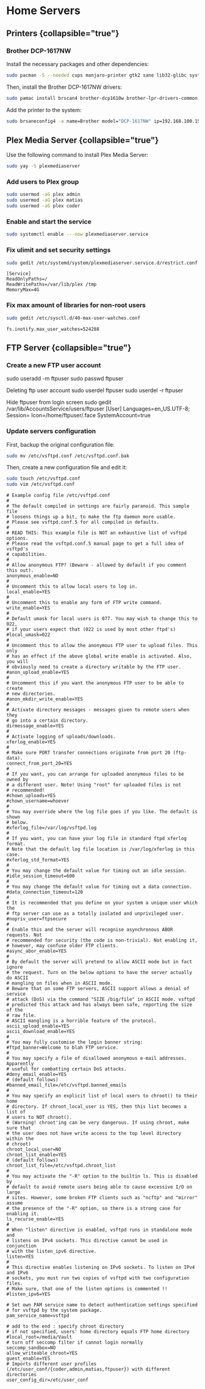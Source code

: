 # Home Servers

## Printers {collapsible="true"}

### Brother DCP-1617NW

Install the necessary packages and other dependencies:

```Bash
sudo pacman -S --needed cups manjaro-printer gtk2 sane lib32-glibc system-config-printer
```

Then, install the Brother DCP-1617NW drivers:

```Bash
sudo pamac install brscan4 brother-dcp1610w brother-lpr-drivers-common
```

Add the printer to the system:

```Bash
sudo brsaneconfig4 -a name=Brother model="DCP-1617NW" ip=192.168.100.150
```

## Plex Media Server {collapsible="true"}

Use the following command to install Plex Media Server:

```Bash
sudo yay -S plexmediaserver
```

### Add users to Plex group

```Bash
sudo usermod -aG plex admin
sudo usermod -aG plex matias
sudo usermod -aG plex coder
```

### Enable and start the service

```Bash
sudo systemctl enable ---now plexmediaserver.service
```

### Fix ulimit and set security settings

```Bash
sudo gedit /etc/systemd/system/plexmediaserver.service.d/restrict.conf
```

```Generic
[Service]
ReadOnlyPaths=/
ReadWritePaths=/var/lib/plex /tmp
MemoryMax=4G
```

### Fix max amount of libraries for non-root users

```Bash
sudo gedit /etc/sysctl.d/40-max-user-watches.conf
```

```Generic
fs.inotify.max_user_watches=524288
```

## FTP Server {collapsible="true"}

### Create a new FTP user account

sudo useradd -m ftpuser
sudo passwd ftpuser

Deleting ftp user account
sudo userdel ftpuser
sudo userdel -r ftpuser



Hide ftpuser from login screen
sudo gedit /var/lib/AccountsService/users/ftpuser
[User]
Languages=en_US.UTF-8;
Session=
Icon=/home/ftpuser/.face
SystemAccount=true


### Update servers configuration

First, backup the original configuration file:

```Bash
sudo mv /etc/vsftpd.conf /etc/vsftpd.conf.bak
```

Then, create a new configuration file and edit it:

```Bash
sudo touch /etc/vsftpd.conf
sudo vim /etc/vsftpd.conf
```

```Generic
# Example config file /etc/vsftpd.conf
#
# The default compiled in settings are fairly paranoid. This sample file
# loosens things up a bit, to make the ftp daemon more usable.
# Please see vsftpd.conf.5 for all compiled in defaults.
#
# READ THIS: This example file is NOT an exhaustive list of vsftpd options.
# Please read the vsftpd.conf.5 manual page to get a full idea of vsftpd's
# capabilities.
#
# Allow anonymous FTP? (Beware - allowed by default if you comment this out).
anonymous_enable=NO
#
# Uncomment this to allow local users to log in.
local_enable=YES
#
# Uncomment this to enable any form of FTP write command.
write_enable=YES
#
# Default umask for local users is 077. You may wish to change this to 022,
# if your users expect that (022 is used by most other ftpd's)
#local_umask=022
#
# Uncomment this to allow the anonymous FTP user to upload files. This only
# has an effect if the above global write enable is activated. Also, you will
# obviously need to create a directory writable by the FTP user.
#anon_upload_enable=YES
#
# Uncomment this if you want the anonymous FTP user to be able to create
# new directories.
#anon_mkdir_write_enable=YES
#
# Activate directory messages - messages given to remote users when they
# go into a certain directory.
dirmessage_enable=YES
#
# Activate logging of uploads/downloads.
xferlog_enable=YES
#
# Make sure PORT transfer connections originate from port 20 (ftp-data).
connect_from_port_20=YES
#
# If you want, you can arrange for uploaded anonymous files to be owned by
# a different user. Note! Using "root" for uploaded files is not
# recommended!
#chown_uploads=YES
#chown_username=whoever
#
# You may override where the log file goes if you like. The default is shown
# below.
#xferlog_file=/var/log/vsftpd.log
#
# If you want, you can have your log file in standard ftpd xferlog format.
# Note that the default log file location is /var/log/xferlog in this case.
#xferlog_std_format=YES
#
# You may change the default value for timing out an idle session.
#idle_session_timeout=600
#
# You may change the default value for timing out a data connection.
#data_connection_timeout=120
#
# It is recommended that you define on your system a unique user which the
# ftp server can use as a totally isolated and unprivileged user.
#nopriv_user=ftpsecure
#
# Enable this and the server will recognise asynchronous ABOR requests. Not
# recommended for security (the code is non-trivial). Not enabling it,
# however, may confuse older FTP clients.
#async_abor_enable=YES
#
# By default the server will pretend to allow ASCII mode but in fact ignore
# the request. Turn on the below options to have the server actually do ASCII
# mangling on files when in ASCII mode.
# Beware that on some FTP servers, ASCII support allows a denial of service
# attack (DoS) via the command "SIZE /big/file" in ASCII mode. vsftpd
# predicted this attack and has always been safe, reporting the size of the
# raw file.
# ASCII mangling is a horrible feature of the protocol.
ascii_upload_enable=YES
ascii_download_enable=YES
#
# You may fully customise the login banner string:
#ftpd_banner=Welcome to blah FTP service.
#
# You may specify a file of disallowed anonymous e-mail addresses. Apparently
# useful for combatting certain DoS attacks.
#deny_email_enable=YES
# (default follows)
#banned_email_file=/etc/vsftpd.banned_emails
#
# You may specify an explicit list of local users to chroot() to their home
# directory. If chroot_local_user is YES, then this list becomes a list of
# users to NOT chroot().
# (Warning! chroot'ing can be very dangerous. If using chroot, make sure that
# the user does not have write access to the top level directory within the
# chroot)
chroot_local_user=NO
chroot_list_enable=YES
# (default follows)
chroot_list_file=/etc/vsftpd.chroot_list
#
# You may activate the "-R" option to the builtin ls. This is disabled by
# default to avoid remote users being able to cause excessive I/O on large
# sites. However, some broken FTP clients such as "ncftp" and "mirror" assume
# the presence of the "-R" option, so there is a strong case for enabling it.
ls_recurse_enable=YES
#
# When "listen" directive is enabled, vsftpd runs in standalone mode and
# listens on IPv4 sockets. This directive cannot be used in conjunction
# with the listen_ipv6 directive.
listen=YES
#
# This directive enables listening on IPv6 sockets. To listen on IPv4 and IPv6
# sockets, you must run two copies of vsftpd with two configuration files.
# Make sure, that one of the listen options is commented !!
#listen_ipv6=YES

# Set own PAM service name to detect authentication settings specified
# for vsftpd by the system package.
pam_service_name=vsftpd

# add to the end : specify chroot directory
# if not specified, users' home directory equals FTP home directory
#local_root=/media/Vault
# turn off seccomp filter if cannot login normally
seccomp_sandbox=NO
allow_writeable_chroot=YES
guest_enable=YES
# Imports different user profiles (/etc/user_conf/{coder,admin,matias,ftpuser}) with different directories
user_config_dir=/etc/user_conf
```

